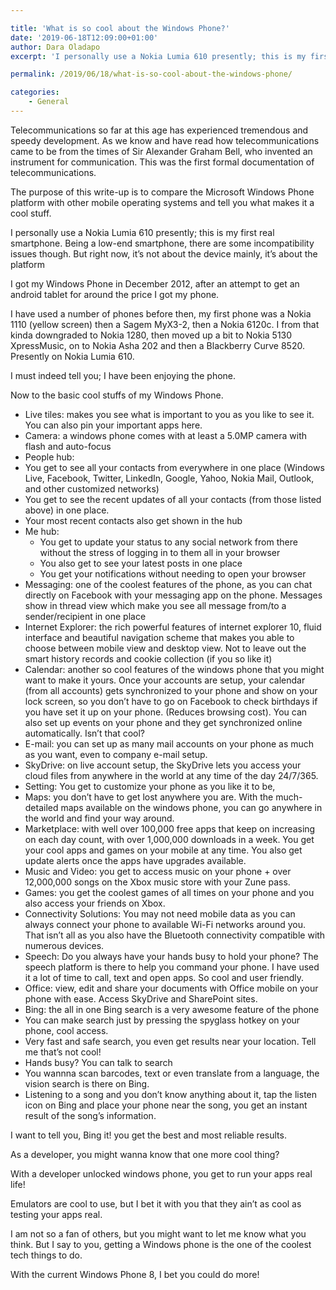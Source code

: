 ```yaml
---

title: 'What is so cool about the Windows Phone?'
date: '2019-06-18T12:09:00+01:00'
author: Dara Oladapo
excerpt: 'I personally use a Nokia Lumia 610 presently; this is my first real smartphone. Being a low-end smartphone, there are some incompatibility issues though. But right now, it’s not about the device mainly, it’s about the platform'

permalink: /2019/06/18/what-is-so-cool-about-the-windows-phone/

categories:
    - General
---
```


Telecommunications so far at this age has experienced tremendous and speedy development. As we know and have read how telecommunications came to be from the times of Sir Alexander Graham Bell, who invented an instrument for communication. This was the first formal documentation of telecommunications.

The purpose of this write-up is to compare the Microsoft Windows Phone platform with other mobile operating systems and tell you what makes it a cool stuff.

I personally use a Nokia Lumia 610 presently; this is my first real smartphone. Being a low-end smartphone, there are some incompatibility issues though. But right now, it’s not about the device mainly, it’s about the platform

I got my Windows Phone in December 2012, after an attempt to get an android tablet for around the price I got my phone.

I have used a number of phones before then, my first phone was a Nokia 1110 (yellow screen) then a Sagem MyX3-2, then a Nokia 6120c. I from that kinda downgraded to Nokia 1280, then moved up a bit to Nokia 5130 XpressMusic, on to Nokia Asha 202 and then a Blackberry Curve 8520. Presently on Nokia Lumia 610.

I must indeed tell you; I have been enjoying the phone.

Now to the basic cool stuffs of my Windows Phone.

- Live tiles: makes you see what is important to you as you like to see it. You can also pin your important apps here.
- Camera: a windows phone comes with at least a 5.0MP camera with flash and auto-focus
- People hub:
- You get to see all your contacts from everywhere in one place (Windows Live, Facebook, Twitter, LinkedIn, Google, Yahoo, Nokia Mail, Outlook, and other customized networks)
- You get to see the recent updates of all your contacts (from those listed above) in one place.
- Your most recent contacts also get shown in the hub
- Me hub: 
    - You get to update your status to any social network from there without the stress of logging in to them all in your browser
    - You also get to see your latest posts in one place
    - You get your notifications without needing to open your browser
- Messaging: one of the coolest features of the phone, as you can chat directly on Facebook with your messaging app on the phone. Messages show in thread view which make you see all message from/to a sender/recipient in one place
- Internet Explorer: the rich powerful features of internet explorer 10, fluid interface and beautiful navigation scheme that makes you able to choose between mobile view and desktop view. Not to leave out the smart history records and cookie collection (if you so like it)
- Calendar: another so cool features of the windows phone that you might want to make it yours. Once your accounts are setup, your calendar (from all accounts) gets synchronized to your phone and show on your lock screen, so you don’t have to go on Facebook to check birthdays if you have set it up on your phone. (Reduces browsing cost). You can also set up events on your phone and they get synchronized online automatically. Isn’t that cool?
- E-mail: you can set up as many mail accounts on your phone as much as you want, even to company e-mail setup.
- SkyDrive: on live account setup, the SkyDrive lets you access your cloud files from anywhere in the world at any time of the day 24/7/365.
- Setting: You get to customize your phone as you like it to be,
- Maps: you don’t have to get lost anywhere you are. With the much-detailed maps available on the windows phone, you can go anywhere in the world and find your way around.
- Marketplace: with well over 100,000 free apps that keep on increasing on each day count, with over 1,000,000 downloads in a week. You get your cool apps and games on your mobile at any time. You also get update alerts once the apps have upgrades available.
- Music and Video: you get to access music on your phone + over 12,000,000 songs on the Xbox music store with your Zune pass.
- Games: you get the coolest games of all times on your phone and you also access your friends on Xbox.
- Connectivity Solutions: You may not need mobile data as you can always connect your phone to available Wi-Fi networks around you. That isn’t all as you also have the Bluetooth connectivity compatible with numerous devices.
- Speech: Do you always have your hands busy to hold your phone? The speech platform is there to help you command your phone. I have used it a lot of time to call, text and open apps. So cool and user friendly.
- Office: view, edit and share your documents with Office mobile on your phone with ease. Access SkyDrive and SharePoint sites.
- Bing: the all in one Bing search is a very awesome feature of the phone
- You can make search just by pressing the spyglass hotkey on your phone, cool access.
- Very fast and safe search, you even get results near your location. Tell me that’s not cool!
- Hands busy? You can talk to search
- You wannna scan barcodes, text or even translate from a language, the vision search is there on Bing.
- Listening to a song and you don’t know anything about it, tap the listen icon on Bing and place your phone near the song, you get an instant result of the song’s information.

I want to tell you, Bing it! you get the best and most reliable results.

As a developer, you might wanna know that one more cool thing?

With a developer unlocked windows phone, you get to run your apps real life!

Emulators are cool to use, but I bet it with you that they ain’t as cool as testing your apps real.

I am not so a fan of others, but you might want to let me know what you think. But I say to you, getting a Windows phone is the one of the coolest tech things to do.

With the current Windows Phone 8, I bet you could do more!